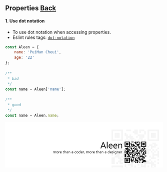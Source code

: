 ## Properties [**Back**](./../README.md)

#### 1. Use dot notation

- To use dot notation when accessing properties.
- Eslint rules tags: [`dot-notation`](http://eslint.org/docs/rules/dot-notation.html)

```js
const Aleen = {
    name: 'PuiMan Cheui',
    age: '22'
};

/**
 * bad
 */
const name = Aleen['name'];

/**
 * good
 */
const name = Aleen.name;
```

<a href="http://aleen42.github.io/" target="_blank" ><img src="./../pic/tail.gif"></a>